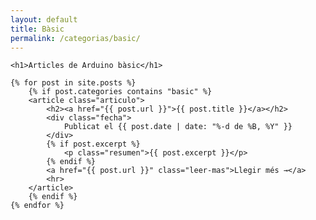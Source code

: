 ```yaml
---
layout: default
title: Bàsic
permalink: /categorias/basic/
---
```


<div class="blog-container">

    <h1>Articles de Arduino bàsic</h1>

    {% for post in site.posts %}
        {% if post.categories contains "basic" %}
        <article class="articulo">
            <h2><a href="{{ post.url }}">{{ post.title }}</a></h2>
            <div class="fecha">
                Publicat el {{ post.date | date: "%-d de %B, %Y" }}
            </div>
            {% if post.excerpt %}
                <p class="resumen">{{ post.excerpt }}</p>
            {% endif %}
            <a href="{{ post.url }}" class="leer-mas">Llegir més →</a>
            <hr>
        </article>
        {% endif %}
    {% endfor %}
</div>
